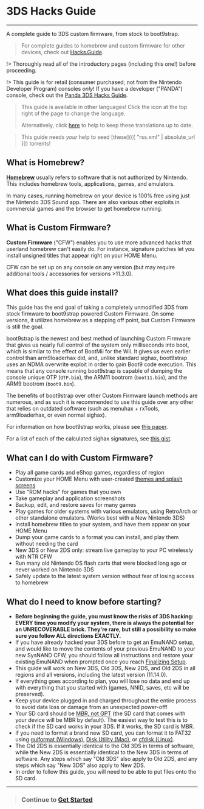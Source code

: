 # 3DS Hacks Guide
___
A complete guide to 3DS custom firmware, from stock to boot9strap.

> For complete guides to homebrew and custom firmware for other devices, check out [Hacks.Guide](https://hacks.guide).

!> Thoroughly read all of the introductory pages (including this one!) before proceeding.

!> This guide is for retail (consumer purchased; not from the Nintendo Developer Program) consoles _only_! If you have a developer ("PANDA") console, check out the [Panda 3DS Hacks Guide](https://panda.hacks.guide).

>
> This guide is available in other languages! Click the <i class="fa fa-language" aria-hidden="true"></i> icon at the top right of the page to change the language.
>
> Alternatively, click [here](https://crowdin.com/project/3ds-guide) to help to keep these translations up to date.

> This guide needs *your* help to seed [these]({{ "rss.xml" | absolute_url }}) torrents!

## What is Homebrew?

[**Homebrew**](https://en.wikipedia.org/wiki/List_of_homebrew_video_games) usually refers to software that is not authorized by Nintendo. This includes homebrew tools, applications, games, and emulators.

In many cases, running homebrew on your device is 100% free using just the Nintendo 3DS Sound app. There are also various other exploits in commercial games and the browser to get homebrew running.

## What is Custom Firmware?

**Custom Firmware** ("CFW") enables you to use more advanced hacks that userland homebrew can't easily do. For instance, signature patches let you install unsigned titles that appear right on your HOME Menu.

CFW can be set up on any console on any version (but may require additional tools / accessories for versions >11.3.0).

## What does this guide install?

This guide has the end goal of taking a completely unmodified 3DS from stock
firmware to boot9strap powered Custom Firmware. On some versions, it utilizes homebrew as a stepping off point, but Custom Firmware is still the goal.

boot9strap is the newest and best method of launching Custom Firmware that gives us nearly full control of the system only milliseconds into boot, which is similar to the effect of BootMii for the Wii. It gives us even earlier control than arm9loaderhax did, and, unlike standard sighax, boot9strap uses an NDMA overwrite exploit in order to gain Boot9 code execution. This means that any console running boot9strap is capable of dumping the console unique OTP (`OTP.bin`), the ARM11 bootrom (`boot11.bin`), and the ARM9 bootrom (`boot9.bin`).

The benefits of boot9strap over other Custom Firmware launch methods are numerous, and as such it is recommended to use this guide over any other that relies on outdated software (such as menuhax + rxTools, arm9loaderhax, or even normal sighax).

For information on how boot9strap works, please see [this paper](https://arxiv.org/abs/1802.00359).

For a list of each of the calculated sighax signatures, see [this gist](https://gist.github.com/SciresM/cdd2266efb80175d37eabbe86f9d8c52).

## What can I do with Custom Firmware?

+ Play all game cards and eShop games, regardless of region
+ Customize your HOME Menu with user-created [themes and splash screens](https://themeplaza.art/)
+ Use "ROM hacks" for games that you own
+ Take gameplay and application screenshots
+ Backup, edit, and restore saves for many games
+ Play games for older systems with various emulators, using RetroArch or other standalone emulators. (Works best with a New Nintendo 3DS)
+ Install homebrew titles to your system, and have them appear on your HOME Menu
+ Dump your game cards to a format you can install, and play them without needing the card
+ New 3DS or New 2DS only: stream live gameplay to your PC wirelessly with NTR CFW
+ Run many old Nintendo DS flash carts that were blocked long ago or never worked on Nintendo 3DS
+ Safely update to the latest system version without fear of losing access to homebrew

## What do I need to know before starting?

+ **Before beginning the guide, you must know the risks of 3DS hacking: EVERY time you modify your system, there is always the potential for an UNRECOVERABLE brick. They're rare, but still a possibility so make sure you follow ALL directions EXACTLY.**
+ If you have already hacked your 3DS before to get an EmuNAND setup, and would like to move the contents of your previous EmuNAND to your new SysNAND CFW, you should follow all instructions and restore your existing EmuNAND when prompted once you reach [Finalizing Setup](finalizing-setup).
+ This guide will work on New 3DS, Old 3DS, New 2DS, and Old 2DS in all regions and all versions, including the latest version (11.14.0).
+ If everything goes according to plan, you will lose no data and end up with everything that you started with (games, NNID, saves, etc will be preserved).
+ Keep your device plugged in and charged throughout the entire process to avoid data loss or damage from an unexpected power-off!
+ Your SD card should be [MBR, not GPT](http://www.howtogeek.com/245610/) (the SD card that comes with your device will be MBR by default). The easiest way to test this is to check if the SD card works in your 3DS. If it works, the SD card is MBR.
+ If you need to format a brand new SD card, you can format it to FAT32 using [guiformat (Windows)](formatting-sd-(windows)), [Disk Utility (Mac)](formatting-sd-(mac)), or [cfdisk (Linux)](formatting-sd-(linux)).
+ The Old 2DS is essentially identical to the Old 3DS in terms of software, while the New 2DS is essentially identical to the New 3DS in terms of software. Any steps which say "Old 3DS" also apply to Old 2DS, and any steps which say "New 3DS" also apply to New 2DS.
+ In order to follow this guide, you will need to be able to put files onto the SD card.

___

> ### Continue to [Get Started](get-started)
